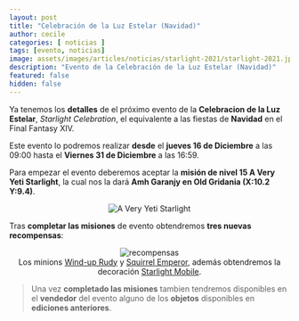 ```yaml
---
layout: post
title: "Celebración de la Luz Estelar (Navidad)"
author: cecile
categories: [ noticias ]
tags: [evento, noticias]
image: assets/images/articles/noticias/starlight-2021/starlight-2021.jpg
description: "Evento de la Celebración de la Luz Estelar (Navidad)"
featured: false
hidden: false
---
```


Ya tenemos los **detalles** de el próximo evento de la **Celebracion de la Luz Estelar**, *Starlight Celebration*, el equivalente a las fiestas de **Navidad** en el Final Fantasy XIV.

Este evento lo podremos realizar **desde** el **jueves 16 de Diciembre** a las 09:00 hasta el **Viernes 31 de Diciembre** a las 16:59.

Para empezar el evento deberemos aceptar la **misión de nivel 15 A Very Yeti Starlight**, la cual nos la dará **Amh Garanjy en Old Gridania (X:10.2 Y:9.4)**.

<p align="center"><img src="{{ site.baseurl }}/assets/images/articles/noticias/starlight-2021/quest.jpg" alt="A Very Yeti Starlight"/></p>

Tras **completar las misiones** de evento obtendremos **tres nuevas recompensas**:

<p align="center">
    <img src="{{ site.baseurl }}/assets/images/articles/noticias/starlight-2021/recompensas.jpg" alt="recompensas"/>
    <br/>
    Los minions <a href="https://na.finalfantasyxiv.com/lodestone/playguide/db/item/64ed1a8d081/" class="eorzeadb_link" target="_blank">Wind-up Rudy</a> y <a href="https://na.finalfantasyxiv.com/lodestone/playguide/db/item/b330f689a71/" class="eorzeadb_link" target="_blank">Squirrel Emperor</a>, además obtendremos la decoración <a href="https://eu.finalfantasyxiv.com/lodestone/playguide/db/item/e803860ed3a/" class="eorzeadb_link" target="_blank">Starlight Mobile</a>.
</p>

<blockquote>
Una vez <b>completado las misiones</b> tambien tendremos disponibles en el <b>vendedor</b> del evento alguno de los <b>objetos</b> disponibles en <b>ediciones anteriores</b>.
</blockquote> 
